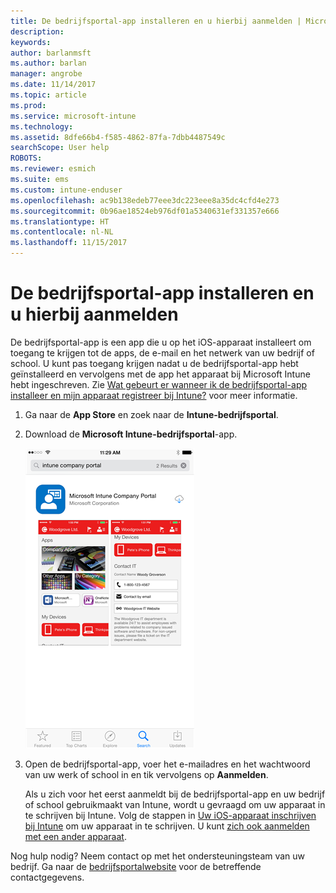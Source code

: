 ```yaml
---
title: De bedrijfsportal-app installeren en u hierbij aanmelden | Microsoft Docs
description: 
keywords: 
author: barlanmsft
ms.author: barlan
manager: angrobe
ms.date: 11/14/2017
ms.topic: article
ms.prod: 
ms.service: microsoft-intune
ms.technology: 
ms.assetid: 8dfe66b4-f585-4862-87fa-7dbb4487549c
searchScope: User help
ROBOTS: 
ms.reviewer: esmich
ms.suite: ems
ms.custom: intune-enduser
ms.openlocfilehash: ac9b138edeb77eee3dc223eee8a35dc4cfd4e273
ms.sourcegitcommit: 0b96ae18524eb976df01a5340631ef331357e666
ms.translationtype: HT
ms.contentlocale: nl-NL
ms.lasthandoff: 11/15/2017
---
```

# <a name="install-and-sign-in-to-the-company-portal-app"></a>De bedrijfsportal-app installeren en u hierbij aanmelden

De bedrijfsportal-app is een app die u op het iOS-apparaat installeert om toegang te krijgen tot de apps, de e-mail en het netwerk van uw bedrijf of school.  U kunt pas toegang krijgen nadat u de bedrijfsportal-app hebt geïnstalleerd en vervolgens met de app het apparaat bij Microsoft Intune hebt ingeschreven. Zie [Wat gebeurt er wanneer ik de bedrijfsportal-app installeer en mijn apparaat registreer bij Intune?](what-happens-if-you-install-the-company-portal-app-and-enroll-your-device-in-intune-ios.md) voor meer informatie.

1.  Ga naar de **App Store** en zoek naar de **Intune-bedrijfsportal**.

2.  Download de **Microsoft Intune-bedrijfsportal**-app.

    ![De Microsoft Intune-bedrijfsportal-app downloaden](./media/ios-cpinstall-1-cpinstore.png)

3.  Open de bedrijfsportal-app, voer het e-mailadres en het wachtwoord van uw werk of school in en tik vervolgens op **Aanmelden**.

    Als u zich voor het eerst aanmeldt bij de bedrijfsportal-app en uw bedrijf of school gebruikmaakt van Intune, wordt u gevraagd om uw apparaat in te schrijven bij Intune. Volg de stappen in [Uw iOS-apparaat inschrijven bij Intune](enroll-your-device-in-intune-ios.md) om uw apparaat in te schrijven. U kunt [zich ook aanmelden met een ander apparaat](https://docs.microsoft.com/intune-user-help/sign-in-to-the-company-portal#signing-in-from-another-device).

Nog hulp nodig? Neem contact op met het ondersteuningsteam van uw bedrijf. Ga naar de [bedrijfsportalwebsite](https://portal.manage.microsoft.com) voor de betreffende contactgegevens.

